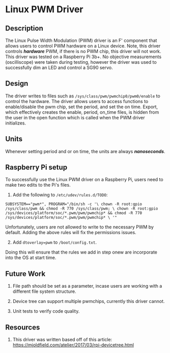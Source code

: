# Linux PWM Driver

## Description 

The Linux Pulse Width Modulation (PWM) driver is an F' 
component that allows users to control PWM hardware 
on a Linux device. Note, this driver controls ***hardware***
PWM, if there is no PWM chip, this driver will not work. 
This driver was tested on a Raspberry Pi 3b+. No objective 
measurements (oscilliscope) were taken during testing, 
however the driver was used to successfully dim an LED
and control a SG90 servo. 

## Design  

The driver writes to files such as `/sys/class/pwm/pwmchip0/pwm0/enable`
to control the hardware. The driver allows users to
access functions to enable/disable the pwm chip,
set the period, and set the on time. Export, which
effectively creates the enable, period, on_time files,
is hidden from the user in the open function which is called 
when the PWM driver initializes. 

## Units 

Whenever setting period and or on time, the units 
are always ***nanoseconds***.


## Raspberry Pi setup 

To successfully use the Linux PWM driver on a Raspberry
Pi, users need to make two edits to the Pi's files.


1. Add the following to `/etc/udev/rules.d/TODO`:

`SUBSYSTEM=="pwm*", PROGRAM="/bin/sh -c '\
        chown -R root:gpio /sys/class/pwm && chmod -R 770 /sys/class/pwm; \
        chown -R root:gpio /sys/devices/platform/soc/*.pwm/pwm/pwmchip* && chmod -R 770 /sys/devices/platform/soc/*.pwm/pwm/pwmchip* \
'"`

Unfortunately, users are not allowed to write to the 
necessary PWM by default. Adding the above rules 
will fix the permissions issues.

2. Add `dtoverlay=pwm` to `/boot/config.txt`. 

Doing this will ensure that the rules we add in step
onew are incorporate into the OS at start time.

## Future Work

1. File path should be set as a parameter, incase 
users are working with a different file system structure.

2. Device tree can support multiple pwmchips, 
currently this driver cannot.

3. Unit tests to verify code quality. 

## Resources 

1. This driver was written based off of this article: \
https://mjoldfield.com/atelier/2017/03/rpi-devicetree.html
